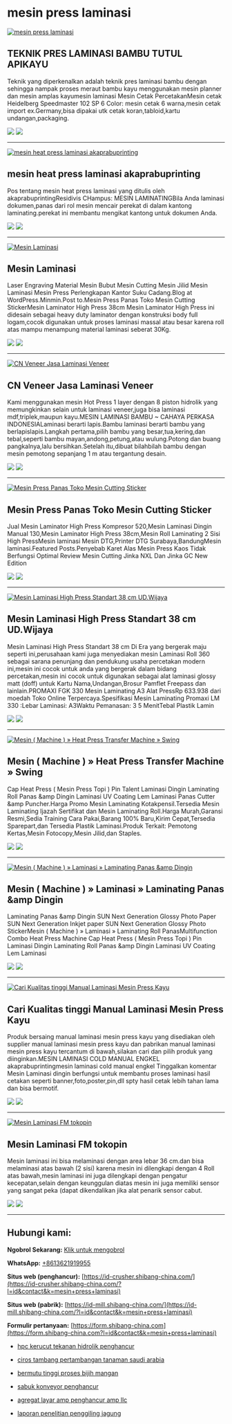 # mesin press laminasi

<a href="https://swt.shibang-china.com/?l=id&img&k=mesin+press+laminasi" target="_blank">![mesin press laminasi](http://static.shibang-china.com/all-800x300/1415.jpg)</a>

## TEKNIK PRES LAMINASI BAMBU TUTUL APIKAYU
Teknik yang diperkenalkan adalah teknik pres laminasi bambu dengan sehingga nampak proses meraut bambu kayu menggunakan mesin planner dan mesin amplas kayumesin laminasi Mesin Cetak PercetakanMesin cetak Heidelberg Speedmaster 102 SP 6 Color: mesin cetak 6 warna,mesin cetak import ex.Germany,bisa dipakai utk cetak koran,tabloid,kartu undangan,packaging.


<a href="https://whatsapp.shibangsoft.com/WhatsApp.php" target="_blank" title="WhatsApp">![](http://static.shibang-china.com/icon/whatsapp.png)</a> <a href="https://swt.shibang-china.com/?l=id&icon&k=mesin+press+laminasi" target="_blank">![](http://static.shibang-china.com/icon/chat-id.png)</a>

---

<a href="https://swt.shibang-china.com/?l=id&img&k=mesin+press+laminasi" target="_blank">![mesin heat press laminasi akaprabuprinting](http://static.shibang-china.com/all-800x300/1207.jpg)</a>

## mesin heat press laminasi akaprabuprinting
Pos tentang mesin heat press laminasi yang ditulis oleh akaprabuprintingResidivis CHampus: MESIN LAMINATINGBila Anda laminasi dokumen,panas dari rol mesin mencair perekat di dalam kantong laminating.perekat ini membantu mengikat kantong untuk dokumen Anda.


<a href="https://whatsapp.shibangsoft.com/WhatsApp.php" target="_blank" title="WhatsApp">![](http://static.shibang-china.com/icon/whatsapp.png)</a> <a href="https://swt.shibang-china.com/?l=id&icon&k=mesin+press+laminasi" target="_blank">![](http://static.shibang-china.com/icon/chat-id.png)</a>

---

<a href="https://swt.shibang-china.com/?l=id&img&k=mesin+press+laminasi" target="_blank">![Mesin Laminasi](http://static.shibang-china.com/all-800x300/863.jpg)</a>

## Mesin Laminasi
Laser Engraving Material Mesin Bubut Mesin Cutting Mesin Jilid Mesin Laminasi Mesin Press Perlengkapan Kantor Suku Cadang.Blog at WordPress.Minmin.Post to.Mesin Press Panas Toko Mesin Cutting StickerMesin Laminator High Press 38cm Mesin Laminator High Press ini didesain sebagai heavy duty laminator dengan konstruksi body full logam,cocok digunakan untuk proses laminasi massal atau besar karena roll atas mampu menampung material laminasi seberat 30Kg.


<a href="https://whatsapp.shibangsoft.com/WhatsApp.php" target="_blank" title="WhatsApp">![](http://static.shibang-china.com/icon/whatsapp.png)</a> <a href="https://swt.shibang-china.com/?l=id&icon&k=mesin+press+laminasi" target="_blank">![](http://static.shibang-china.com/icon/chat-id.png)</a>

---

<a href="https://swt.shibang-china.com/?l=id&img&k=mesin+press+laminasi" target="_blank">![CN Veneer Jasa Laminasi Veneer](http://static.shibang-china.com/all-800x300/1035.jpg)</a>

## CN Veneer Jasa Laminasi Veneer
Kami menggunakan mesin Hot Press 1 layer dengan 8 piston hidrolik yang memungkinkan selain untuk laminasi veneer,juga bisa laminasi mdf,triplek,maupun kayu.MESIN LAMINASI BAMBU ~ CAHAYA PERKASA INDONESIALaminasi berarti lapis.Bambu laminasi berarti bambu yang berlapislapis.Langkah pertama,pilih bambu yang besar,tua,kering,dan tebal,seperti bambu mayan,andong,petung,atau wulung.Potong dan buang pangkalnya,lalu bersihkan.Setelah itu,dibuat bilahbilah bambu dengan mesin pemotong sepanjang 1 m atau tergantung desain.


<a href="https://whatsapp.shibangsoft.com/WhatsApp.php" target="_blank" title="WhatsApp">![](http://static.shibang-china.com/icon/whatsapp.png)</a> <a href="https://swt.shibang-china.com/?l=id&icon&k=mesin+press+laminasi" target="_blank">![](http://static.shibang-china.com/icon/chat-id.png)</a>

---

<a href="https://swt.shibang-china.com/?l=id&img&k=mesin+press+laminasi" target="_blank">![Mesin Press Panas Toko Mesin Cutting Sticker](http://static.shibang-china.com/all-800x300/1395.jpg)</a>

## Mesin Press Panas Toko Mesin Cutting Sticker
Jual Mesin Laminator High Press Kompresor 520,Mesin Laminasi Dingin Manual 130,Mesin Laminator High Press 38cm,Mesin Roll Laminating 2 Sisi High PressMesin laminasi Mesin DTG,Printer DTG Surabaya,BandungMesin laminasi.Featured Posts.Penyebab Karet Alas Mesin Press Kaos Tidak Berfungsi Optimal Review Mesin Cutting Jinka NXL Dan Jinka GC New Edition


<a href="https://whatsapp.shibangsoft.com/WhatsApp.php" target="_blank" title="WhatsApp">![](http://static.shibang-china.com/icon/whatsapp.png)</a> <a href="https://swt.shibang-china.com/?l=id&icon&k=mesin+press+laminasi" target="_blank">![](http://static.shibang-china.com/icon/chat-id.png)</a>

---

<a href="https://swt.shibang-china.com/?l=id&img&k=mesin+press+laminasi" target="_blank">![Mesin Laminasi High Press Standart 38 cm UD.Wijaya](http://static.shibang-china.com/all-800x300/1212.jpg)</a>

## Mesin Laminasi High Press Standart 38 cm UD.Wijaya
Mesin Laminasi High Press Standart 38 cm Di Era yang bergerak maju seperti ini,perusahaan kami juga menyediakan mesin Laminasi Roll 360 sebagai sarana penunjang dan pendukung usaha percetakan modern ini,mesin ini cocok untuk anda yang bergerak dalam bidang percetakan,mesin ini cocok untuk digunakan sebagai alat laminasi glossy matt (doff) untuk Kartu Nama,Undangan,Brosur Pamflet Freepass dan lainlain.PROMAXI FGK 330 Mesin Laminating A3 Alat PressRp 633.938 dari moedah Toko Online Terpercaya.Spesifikasi Mesin Laminating Promaxi LM 330 :Lebar Laminasi: A3Waktu Pemanasan: 3 5 MenitTebal Plastik Lamin


<a href="https://whatsapp.shibangsoft.com/WhatsApp.php" target="_blank" title="WhatsApp">![](http://static.shibang-china.com/icon/whatsapp.png)</a> <a href="https://swt.shibang-china.com/?l=id&icon&k=mesin+press+laminasi" target="_blank">![](http://static.shibang-china.com/icon/chat-id.png)</a>

---

<a href="https://swt.shibang-china.com/?l=id&img&k=mesin+press+laminasi" target="_blank">![Mesin ( Machine ) » Heat Press Transfer Machine » Swing](http://static.shibang-china.com/all-800x300/657.jpg)</a>

## Mesin ( Machine ) » Heat Press Transfer Machine » Swing
Cap Heat Press ( Mesin Press Topi ) Pin Talent Laminasi Dingin Laminating Roll Panas &amp Dingin Laminasi UV Coating Lem Laminasi Panas Cutter &amp Puncher.Harga Promo Mesin Laminating Kotakpensil.Tersedia Mesin Laminating Ijazah Sertifikat dan Mesin Laminating Roll.Harga Murah,Garansi Resmi,Sedia Training Cara Pakai,Barang 100% Baru,Kirim Cepat,Tersedia Sparepart,dan Tersedia Plastik Laminasi.Produk Terkait: Pemotong Kertas,Mesin Fotocopy,Mesin Jilid,dan Staples.


<a href="https://whatsapp.shibangsoft.com/WhatsApp.php" target="_blank" title="WhatsApp">![](http://static.shibang-china.com/icon/whatsapp.png)</a> <a href="https://swt.shibang-china.com/?l=id&icon&k=mesin+press+laminasi" target="_blank">![](http://static.shibang-china.com/icon/chat-id.png)</a>

---

<a href="https://swt.shibang-china.com/?l=id&img&k=mesin+press+laminasi" target="_blank">![Mesin ( Machine ) » Laminasi » Laminating Panas &amp Dingin](http://static.shibang-china.com/all-800x300/139.jpg)</a>

## Mesin ( Machine ) » Laminasi » Laminating Panas &amp Dingin
Laminating Panas &amp Dingin SUN Next Generation Glossy Photo Paper SUN Next Generation Inkjet paper SUN Next Generation Glossy Photo StickerMesin ( Machine ) » Laminasi » Laminating Roll PanasMultifunction Combo Heat Press Machine Cap Heat Press ( Mesin Press Topi ) Pin Laminasi Dingin Laminating Roll Panas &amp Dingin Laminasi UV Coating Lem Laminasi


<a href="https://whatsapp.shibangsoft.com/WhatsApp.php" target="_blank" title="WhatsApp">![](http://static.shibang-china.com/icon/whatsapp.png)</a> <a href="https://swt.shibang-china.com/?l=id&icon&k=mesin+press+laminasi" target="_blank">![](http://static.shibang-china.com/icon/chat-id.png)</a>

---

<a href="https://swt.shibang-china.com/?l=id&img&k=mesin+press+laminasi" target="_blank">![Cari Kualitas tinggi Manual Laminasi Mesin Press Kayu](http://static.shibang-china.com/all-800x300/51.jpg)</a>

## Cari Kualitas tinggi Manual Laminasi Mesin Press Kayu
Produk bersaing manual laminasi mesin press kayu yang disediakan oleh supplier manual laminasi mesin press kayu dan pabrikan manual laminasi mesin press kayu tercantum di bawah,silakan cari dan pilih produk yang diinginkan.MESIN LAMINASI COLD MANUAL ENGKEL akaprabuprintingmesin laminasi cold manual engkel Tinggalkan komentar Mesin Laminasi dingin berfungsi untuk membantu proses laminasi hasil cetakan seperti banner,foto,poster,pin,dll spty hasil cetak lebih tahan lama dan bisa bermotif.


<a href="https://whatsapp.shibangsoft.com/WhatsApp.php" target="_blank" title="WhatsApp">![](http://static.shibang-china.com/icon/whatsapp.png)</a> <a href="https://swt.shibang-china.com/?l=id&icon&k=mesin+press+laminasi" target="_blank">![](http://static.shibang-china.com/icon/chat-id.png)</a>

---

<a href="https://swt.shibang-china.com/?l=id&img&k=mesin+press+laminasi" target="_blank">![Mesin Laminasi FM tokopin](http://static.shibang-china.com/all-800x300/865.jpg)</a>

## Mesin Laminasi FM tokopin
Mesin laminasi ini bisa melaminasi dengan area lebar 36 cm.dan bisa melaminasi atas bawah (2 sisi) karena mesin ini dilengkapi dengan 4 Roll atas bawah,mesin laminasi ini juga dilengkapi dengan pengatur kecepatan,selain dengan keunggulan diatas mesin ini juga memiliki sensor yang sangat peka (dapat dikendalikan jika alat penarik sensor cabut.

<a href="https://whatsapp.shibangsoft.com/WhatsApp.php" target="_blank" title="WhatsApp">![](http://static.shibang-china.com/icon/whatsapp.png)</a> <a href="https://swt.shibang-china.com/?l=id&icon&k=mesin+press+laminasi" target="_blank">![](http://static.shibang-china.com/icon/chat-id.png)</a>

---
## Hubungi kami:

**Ngobrol Sekarang:** [Klik untuk mengobrol](https://swt.shibang-china.com?l=id&contact&k=mesin+press+laminasi)

**WhatsApp:**  [+8613621919955](https://whatsapp.shibangsoft.com/WhatsApp.php)

**Situs web (penghancur):** [https://id-crusher.shibang-china.com/](https://id-crusher.shibang-china.com/?l=id&contact&k=mesin+press+laminasi)

**Situs web (pabrik):** [https://id-mill.shibang-china.com/](https://id-mill.shibang-china.com/?l=id&contact&k=mesin+press+laminasi)

**Formulir pertanyaan:** [https://form.shibang-china.com](https://form.shibang-china.com?l=id&contact&k=mesin+press+laminasi)

* [hpc kerucut tekanan hidrolik penghancur](../40/hpc%20kerucut%20tekanan%20hidrolik%20penghancur.md)

* [ciros tambang pertambangan tanaman saudi arabia](../39/ciros%20tambang%20pertambangan%20tanaman%20saudi%20arabia.md)

* [bermutu tinggi proses bijih mangan](../36/bermutu%20tinggi%20proses%20bijih%20mangan.md)

* [sabuk konveyor penghancur](../36/sabuk%20konveyor%20penghancur.md)

* [agregat layar amp penghancur amp llc](../38/agregat%20layar%20amp%20penghancur%20amp%20llc.md)

* [laporan penelitian penggiling jagung](../31/laporan%20penelitian%20penggiling%20jagung.md)